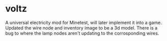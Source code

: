 # voltz
A universal electricity mod for Minetest, will later implement it into a game. Updated the wire node and inventory image to be a 3d model.
There is a bug to where the lamp nodes aren't updating to the corrosponding wires.
